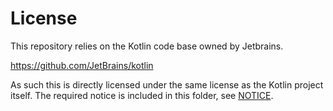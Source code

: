 ﻿# License

This repository relies on the Kotlin code base owned by Jetbrains.

https://github.com/JetBrains/kotlin

As such this is directly licensed under the same license as the Kotlin project itself. The required notice is included
in this folder, see [NOTICE](./NOTICE.txt).
